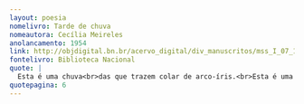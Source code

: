```yaml
---
layout: poesia
nomelivro: Tarde de chuva
nomeautora: Cecília Meireles
anolancamento: 1954
link: http://objdigital.bn.br/acervo_digital/div_manuscritos/mss_I_07_12_033A_n29/mss_I_07_12_033A_n29.pdf
fontelivro: Biblioteca Nacional
quote: |
  Esta é uma chuva<br>das que trazem colar de arco-íris.<br>Esta é uma chuva<br>dançarina de cristal.<br>Mas, de repente, o trovão fala, severamente.<br>E tudo presta atenção.
quotepagina: 6
---
```

